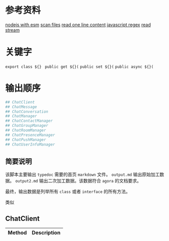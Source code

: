 # 参考资料

[nodejs with esm](https://nodejs.org/api/packages.html#determining-module-system)
[scan files](https://blog.csdn.net/weixin_45277161/article/details/116520780)
[read one line content](https://nodejs.org/dist/latest-v16.x/docs/api/readline.html)
[javascript regex](https://developer.mozilla.org/zh-CN/docs/Web/JavaScript/Guide/Regular_Expressions)
[read stream](https://nodejs.org/dist/latest-v16.x/docs/api/fs.html#fscreatereadstreampath-options)

# 关键字

`export class ${} `
`public get ${}(`
`public set ${}(`
`public async ${}(`

# 输出顺序

```sh
## ChatClient
## ChatMessage
## ChatConversation
## ChatManager
## ChatContactManager
## ChatGroupManager
## ChatRoomManager
## ChatPresenceManager
## ChatPushManager
## ChatUserInfoManager
```

## 简要说明

该脚本主要输出 `typedoc` 需要的首页 `markdown` 文件。
`output.md` 输出原始加工数据。
`output2.md` 输出二次加工数据。该数据符合 `agora` 的文档要求。

最终，输出数据是列举所有 `class` 或者 `interface` 的所有方法。

类似

## ChatClient

| Method | Description |
| :----- | :---------- |
